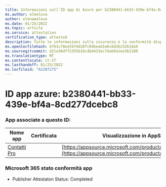 ```yaml
---
title: Informazioni sull'ID app di Azure per b2380441-bb33-439e-bf4a-8cd277dcebc8
ms.author: elmalova
author: elenamalova
ms.date: 01/25/2022
ms.topic: article
ms.service: attestation
certification_type: attested
description: Tutte le informazioni sulla sicurezza e la conformità disponibili per b2380441-bb33-439e-bf4a-8cd277dcebc8.
ms.openlocfilehash: bf63c78ee5974d28fc69bead1e6c6d2623261da9
ms.sourcegitcommit: d21e36dff2355b19cdb4433ec74ab9a1ee3b2180
ms.translationtype: MT
ms.contentlocale: it-IT
ms.lasthandoff: 01/25/2022
ms.locfileid: "62207275"
---
```

# <a name="azure-app-id-b2380441-bb33-439e-bf4a-8cd277dcebc8"></a>ID app azure: b2380441-bb33-439e-bf4a-8cd277dcebc8


### <a name="apps-associated-with-this-id"></a>App associate a questo ID:
| **Nome app** | **Certificata** | **Visualizzazione in AppSource** |
|--------------|---------------|-----------------------|
| [Contatti Pro](https://docs.microsoft.com/microsoft-365-app-certification/forward/WA200002804) |  | [https://appsource.microsoft.com/product/office/WA200002804](https://appsource.microsoft.com/product/office/WA200002804) |

### <a name="microsoft-365-app-compliance-status"></a>Microsoft 365 stato conformità app
- Publisher Attestaton Status: Completed
